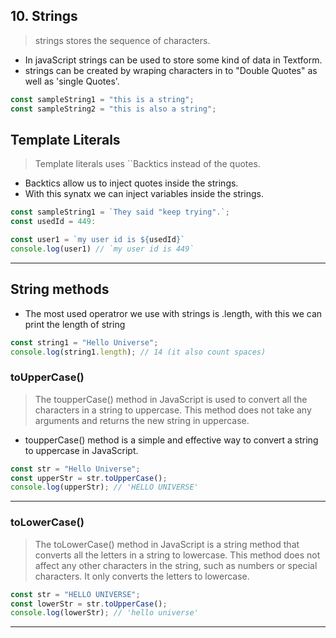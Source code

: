## 10. Strings

> strings stores the sequence of characters.

- In javaScript strings can be used to store some kind of data in Textform.
- strings can be created by wraping characters in to "Double Quotes" as well as 'single Quotes'.

```javascript
const sampleString1 = "this is a string";
const sampleString2 = "this is also a string";
```

## Template Literals

> Template literals uses ``Backtics instead of the quotes.

- Backtics allow us to inject quotes inside the strings.
- With this synatx we can inject variables inside the strings.

```javascript
const sampleString1 = `They said "keep trying".`;
const usedId = 449:

const user1 = `my user id is ${usedId}`
console.log(user1) // `my user id is 449`
```

---

## String methods

- The most used operatror we use with strings is .length, with this we can print the length of string

```javascript
const string1 = "Hello Universe";
console.log(string1.length); // 14 (it also count spaces)
```

### toUpperCase()

> The toupperCase() method in JavaScript is used to convert all the characters in a string to uppercase. This method does not take any arguments and returns the new string in uppercase.

- toupperCase() method is a simple and effective way to convert a string to uppercase in JavaScript.

```javascript
const str = "Hello Universe";
const upperStr = str.toUpperCase();
console.log(upperStr); // 'HELLO UNIVERSE'
```

---

### toLowerCase()

> The toLowerCase() method in JavaScript is a string method that converts all the letters in a string to lowercase. This method does not affect any other characters in the string, such as numbers or special characters. It only converts the letters to lowercase.

```javascript
const str = "HELLO UNIVERSE";
const lowerStr = str.toUpperCase();
console.log(lowerStr); // 'hello universe'
```

---

